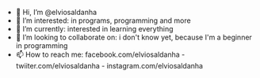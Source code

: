 - 👋 Hi, I’m @elviosaldanha
- 👀 I’m interested: in programs, programming and more
- 🌱 I’m currently: interested in learning everything
- 💞️ I’m looking to collaborate on: i don't know yet, because I'm a beginner in programming
- 📫 How to reach me: facebook.com/elviosaldanha - twiiter.com/elviosaldanha - instagram.com/elviosaldanha
